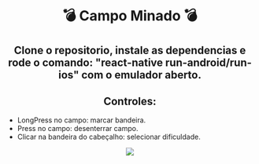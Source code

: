 <h1 align="center">💣 Campo Minado 💣</h1>
<h2 align="center">Clone o repositorio, instale as dependencias e rode o comando: "react-native run-android/run-ios" com o emulador aberto.</h2>
<h2 align="center">Controles:</h2>
<ul>
    <li>LongPress no campo: marcar bandeira.</li>
    <li>Press no campo: desenterrar campo.</li>
    <li>Clicar na bandeira do cabeçalho: selecionar dificuldade.</li>
</ul>

<p align="center">
    <img src="https://i.imgur.com/H9TnHHe.png">
</p>
